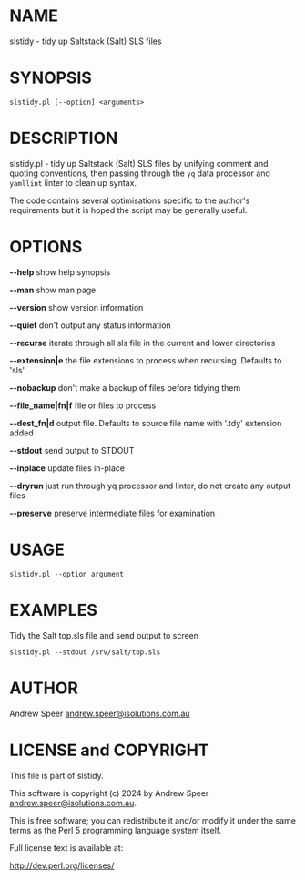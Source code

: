 
# NAME

slstidy - tidy up Saltstack (Salt) SLS files

# SYNOPSIS

`slstidy.pl [--option] <arguments>`

# DESCRIPTION

slstidy.pl - tidy up Saltstack (Salt) SLS files by unifying comment and
quoting conventions, then passing through the `yq` data processor and
`yamllint` linter to clean up syntax.

The code contains several optimisations specific to the author's
requirements but it is hoped the script may be generally useful.

# OPTIONS

**--help** show help synopsis

**--man** show man page

**--version** show version information

**--quiet** don't output any status information

**--recurse** iterate through all sls file in the current and lower directories

**--extension|e** the file extensions to process when recursing. Defaults to 'sls'

**--nobackup** don't make a backup of files before tidying them

**--file_name|fn|f** file or files to process

**--dest_fn|d** output file. Defaults to source file name with '.tdy' extension added

**--stdout** send output to STDOUT

**--inplace** update files in-place

**--dryrun** just run through yq processor and linter, do not create any output files

**--preserve** preserve intermediate files for examination


# USAGE

```
slstidy.pl --option argument
```

# EXAMPLES

Tidy the Salt top.sls file and send output to screen
```
slstidy.pl --stdout /srv/salt/top.sls
```
  
# AUTHOR

Andrew Speer <andrew.speer@isolutions.com.au>

# LICENSE and COPYRIGHT

This file is part of slstidy.

This software is copyright (c) 2024 by Andrew Speer <andrew.speer@isolutions.com.au>.

This is free software; you can redistribute it and/or modify it under
the same terms as the Perl 5 programming language system itself.

Full license text is available at:

<http://dev.perl.org/licenses/>

